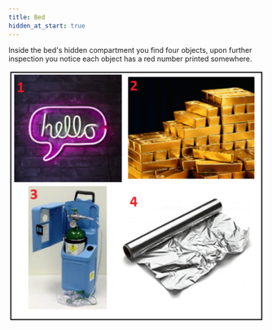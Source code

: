 ```yaml
---
title: Bed
hidden_at_start: true
---
```


Inside the bed's hidden compartment you find four objects, upon further inspection you notice each object has a red number printed somewhere. 

![elements](/images/elements.png)